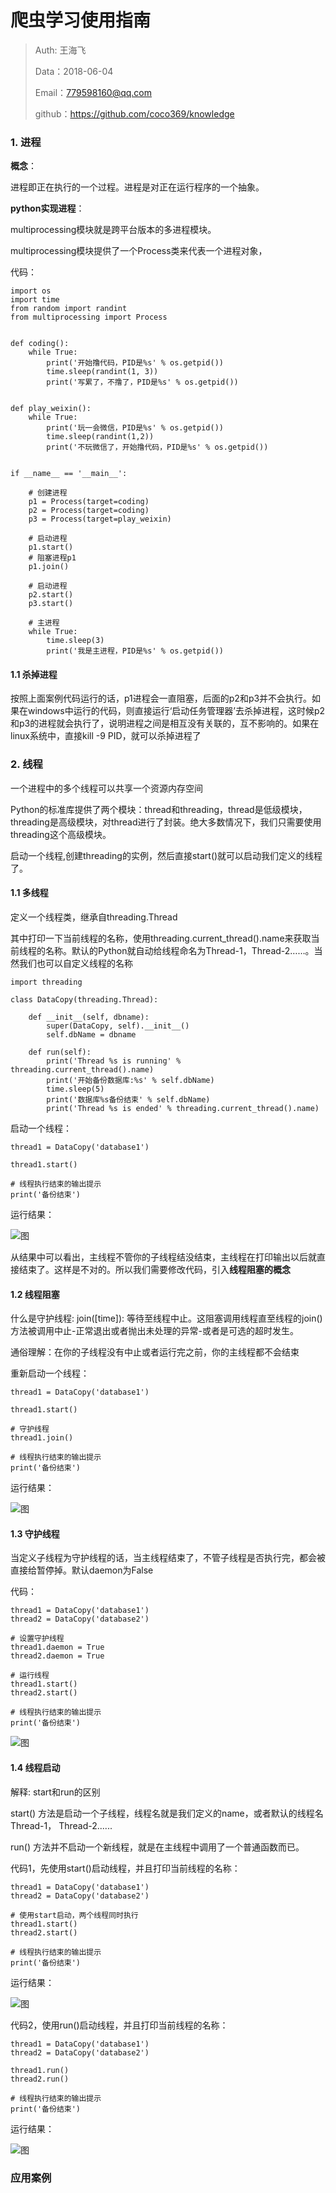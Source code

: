 
# 爬虫学习使用指南

>Auth: 王海飞
>
>Data：2018-06-04
>
>Email：779598160@qq.com
>
>github：https://github.com/coco369/knowledge 


### 1. 进程

<b>概念</b>：

进程即正在执行的一个过程。进程是对正在运行程序的一个抽象。

<b>python实现进程</b>：

multiprocessing模块就是跨平台版本的多进程模块。

multiprocessing模块提供了一个Process类来代表一个进程对象，

代码：

	
	import os
	import time
	from random import randint
	from multiprocessing import Process
	
	
	def coding():
	    while True:
	        print('开始撸代码，PID是%s' % os.getpid())
	        time.sleep(randint(1, 3))
	        print('写累了，不撸了，PID是%s' % os.getpid())
	
	
	def play_weixin():
	    while True:
	        print('玩一会微信，PID是%s' % os.getpid())
	        time.sleep(randint(1,2))
	        print('不玩微信了，开始撸代码，PID是%s' % os.getpid())
	
	
	if __name__ == '__main__':

	    # 创建进程
	    p1 = Process(target=coding)
	    p2 = Process(target=coding)
	    p3 = Process(target=play_weixin)
	
	    # 启动进程
	    p1.start()
	    # 阻塞进程p1
	    p1.join()
		
		# 启动进程
	    p2.start()
	    p3.start()
		
		# 主进程
	    while True:
	        time.sleep(3)
	        print('我是主进程，PID是%s' % os.getpid())

#### 1.1 杀掉进程

按照上面案例代码运行的话，p1进程会一直阻塞，后面的p2和p3并不会执行。如果在windows中运行的代码，则直接运行‘启动任务管理器’去杀掉进程，这时候p2和p3的进程就会执行了，说明进程之间是相互没有关联的，互不影响的。如果在linux系统中，直接kill -9 PID，就可以杀掉进程了

### 2. 线程

一个进程中的多个线程可以共享一个资源内存空间

Python的标准库提供了两个模块：thread和threading，thread是低级模块，threading是高级模块，对thread进行了封装。绝大多数情况下，我们只需要使用threading这个高级模块。

启动一个线程,创建threading的实例，然后直接start()就可以启动我们定义的线程了。

#### 1.1 多线程

定义一个线程类，继承自threading.Thread

其中打印一下当前线程的名称，使用threading.current_thread().name来获取当前线程的名称。默认的Python就自动给线程命名为Thread-1，Thread-2……。当然我们也可以自定义线程的名称
	
	import threading

	class DataCopy(threading.Thread):
	
	    def __init__(self, dbname):
	        super(DataCopy, self).__init__()
	        self.dbName = dbname
	
	    def run(self):
			print('Thread %s is running' % threading.current_thread().name)
	        print('开始备份数据库:%s' % self.dbName)
	        time.sleep(5)
	        print('数据库%s备份结束' % self.dbName)
			print('Thread %s is ended' % threading.current_thread().name)

启动一个线程：

	thread1 = DataCopy('database1')
	
	thread1.start()
	
	# 线程执行结束的输出提示
	print('备份结束')

运行结果：

![图](images/threading_many.png)

从结果中可以看出，主线程不管你的子线程结没结束，主线程在打印输出以后就直接结束了。这样是不对的。所以我们需要修改代码，引入<b>线程阻塞的概念</b>
	

#### 1.2 线程阻塞

什么是守护线程: join([time]): 等待至线程中止。这阻塞调用线程直至线程的join() 方法被调用中止-正常退出或者抛出未处理的异常-或者是可选的超时发生。

通俗理解：在你的子线程没有中止或者运行完之前，你的主线程都不会结束


重新启动一个线程：

	thread1 = DataCopy('database1')
	
	thread1.start()
	
	# 守护线程
	thread1.join()

	# 线程执行结束的输出提示
	print('备份结束')

运行结果：

![图](images/threading_many_join.png)

#### 1.3 守护线程

当定义子线程为守护线程的话，当主线程结束了，不管子线程是否执行完，都会被直接给暂停掉。默认daemon为False


代码：

	thread1 = DataCopy('database1')
	thread2 = DataCopy('database2')
	
	# 设置守护线程
	thread1.daemon = True
	thread2.daemon = True
	
	# 运行线程
	thread1.start()
	thread2.start()

	# 线程执行结束的输出提示
	print('备份结束')

![图](images/threading_many_deamon.png)

#### 1.4 线程启动

解释: start和run的区别

start() 方法是启动一个子线程，线程名就是我们定义的name，或者默认的线程名Thread-1， Thread-2......

run() 方法并不启动一个新线程，就是在主线程中调用了一个普通函数而已。


代码1，先使用start()启动线程，并且打印当前线程的名称：
	
	
	thread1 = DataCopy('database1')
	thread2 = DataCopy('database2')
	
	# 使用start启动，两个线程同时执行
	thread1.start()
	thread2.start()

	# 线程执行结束的输出提示
	print('备份结束')

运行结果：

![图](images/threading_many_start.png)


代码2，使用run()启动线程，并且打印当前线程的名称：

	thread1 = DataCopy('database1')
	thread2 = DataCopy('database2')
		
	thread1.run()
	thread2.run()

	# 线程执行结束的输出提示
	print('备份结束')

运行结果：

![图](images/threading_many_run.png)

### 应用案例